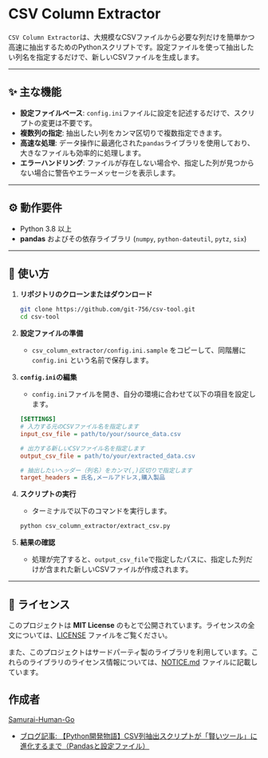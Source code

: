 # CSV Column Extractor

`CSV Column Extractor`は、大規模なCSVファイルから必要な列だけを簡単かつ高速に抽出するためのPythonスクリプトです。設定ファイルを使って抽出したい列名を指定するだけで、新しいCSVファイルを生成します。

---

## ✨ 主な機能

- **設定ファイルベース**: `config.ini`ファイルに設定を記述するだけで、スクリプトの変更は不要です。
- **複数列の指定**: 抽出したい列をカンマ区切りで複数指定できます。
- **高速な処理**: データ操作に最適化された`pandas`ライブラリを使用しており、大きなファイルも効率的に処理します。
- **エラーハンドリング**: ファイルが存在しない場合や、指定した列が見つからない場合に警告やエラーメッセージを表示します。

---

## ⚙️ 動作要件

- Python 3.8 以上
- **pandas** およびその依存ライブラリ (`numpy`, `python-dateutil`, `pytz`, `six`)

---

## 🚀 使い方

1.  **リポジトリのクローンまたはダウンロード**
    ```bash
    git clone https://github.com/git-756/csv-tool.git
    cd csv-tool
    ```

2.  **設定ファイルの準備**
    - `csv_column_extractor/config.ini.sample` をコピーして、同階層に `config.ini` という名前で保存します。

3.  **`config.ini`の編集**
    - `config.ini`ファイルを開き、自分の環境に合わせて以下の項目を設定します。

    ```ini
    [SETTINGS]
    # 入力する元のCSVファイル名を指定します
    input_csv_file = path/to/your/source_data.csv

    # 出力する新しいCSVファイル名を指定します
    output_csv_file = path/to/your/extracted_data.csv

    # 抽出したいヘッダー（列名）をカンマ(,)区切りで指定します
    target_headers = 氏名,メールアドレス,購入製品
    ```

4.  **スクリプトの実行**
    - ターミナルで以下のコマンドを実行します。

    ```bash
    python csv_column_extractor/extract_csv.py
    ```

5.  **結果の確認**
    - 処理が完了すると、`output_csv_file`で指定したパスに、指定した列だけが含まれた新しいCSVファイルが作成されます。

---

## 📜 ライセンス

このプロジェクトは **MIT License** のもとで公開されています。ライセンスの全文については、[LICENSE](LICENSE) ファイルをご覧ください。

また、このプロジェクトはサードパーティ製のライブラリを利用しています。これらのライブラリのライセンス情報については、[NOTICE.md](NOTICE.md) ファイルに記載しています。

## 作成者
[Samurai-Human-Go](https://samurai-human-go.com/%e9%81%8b%e5%96%b6%e8%80%85%e6%83%85%e5%a0%b1/)
- [ブログ記事: 【Python開発物語】CSV列抽出スクリプトが「賢いツール」に進化するまで（Pandasと設定ファイル）](https://samurai-human-go.com/python-pandas-csv-tool-story/)